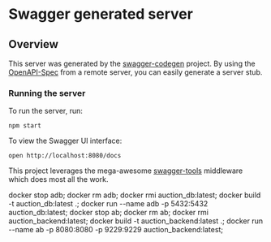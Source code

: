 # Swagger generated server

## Overview
This server was generated by the [swagger-codegen](https://github.com/swagger-api/swagger-codegen) project.  By using the [OpenAPI-Spec](https://github.com/OAI/OpenAPI-Specification) from a remote server, you can easily generate a server stub.

### Running the server
To run the server, run:

```
npm start
```

To view the Swagger UI interface:

```
open http://localhost:8080/docs
```

This project leverages the mega-awesome [swagger-tools](https://github.com/apigee-127/swagger-tools) middleware which does most all the work.


docker stop adb; docker rm adb; docker rmi auction_db:latest; docker build -t auction_db:latest .; docker run --name adb -p 5432:5432 auction_db:latest;
docker stop ab; docker rm ab; docker rmi auction_backend:latest; docker build -t auction_backend:latest .; docker run --name ab -p 8080:8080 -p 9229:9229 auction_backend:latest;